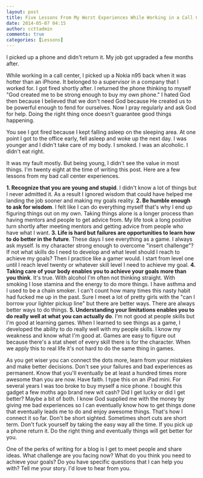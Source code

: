 ```yaml
---
layout: post
title: Five Lessons From My Worst Experiences While Working in a Call Center
date: 2014-05-07 04:15
author: ccttadmin
comments: true
categories: [Lessons]
---
```

I picked up a phone and didn't return it. My job got upgraded a few months after.

While working in a call center, I picked up a Nokia n95 back when it was hotter than an iPhone. It belonged to a supervisor in a company that I worked for. I got fired shortly after. I returned the phone thinking to myself "God created me to be strong enough to buy my own phone." I hated God then because I believed that we don't need God because He created us to be powerful enough to fend for ourselves. Now I pray regularly and ask God for help. Doing the right thing once doesn't guarantee good things happening.

You see I got fired because I kept falling asleep on the sleeping area. At one point I got to the office early, fell asleep and woke up the next day. I was younger and I didn't take care of my body. I smoked. I was an alcoholic. I didn't eat right.

It was my fault mostly. But being young, I didn't see the value in most things. I'm twenty eight at the time of writing this post. Here are a few lessons from my bad call center experiences.

<strong>1. Recognize that you are young and stupid</strong>. I didn't know a lot of things but I never admitted it. As a result I ignored wisdom that could have helped me landing the job sooner and making my goals reality.
<strong>2. Be humble enough to ask for wisdom</strong>. I felt like I can do everything myself that's why I end up figuring things out on my own. Taking things alone is a longer process than having mentors and people to get advice from. My life took a long positive turn shortly after meeting mentors and getting advice from people who have what I want.
<strong>3. Life is hard but failures are opportunities to learn how to do better in the future</strong>. These days I see everything as a game. I always ask myself. Is my character strong enough to overcome "insert challenge"? If not what skills do I need to develop and what level should I reach to achieve my goals? Then I practice like a gamer would. I start from level one until I reach level twenty or whatever skill level I need to achieve my goal.
<strong>4. Taking care of your body enables you to achieve your goals more than you think</strong>. It's true. With alcohol I'm often not thinking straight. With smoking I lose stamina and the energy to do more things. I have asthma and I used to be a chain smoker. I can't count how many times this nasty habit had fucked me up in the past. Sure I meet a lot of pretty girls with the "can I borrow your lighter pickup line" but there are better ways. There are always better ways to do things.
<strong>5. Understanding your limitations enables you to do really well at what you can actually do</strong>. I'm not good at people skills but I'm good at learning games. When I learned to see things as a game, I developed the ability to do really well with my people skills. I know my weakness and know what I'm good at. Games are easy to figure out because there's a stat sheet of every skill there is for the character. When we apply this to real life it's not hard to do the same thing in games.

As you get wiser you can connect the dots more, learn from your mistakes and make better decisions. Don't see your failures and bad experiences as permanent. Know that you'll eventually be at least a hundred times more awesome than you are now. Have faith. I type this on an iPad mini. For several years I was too broke to buy myself a nice phone. I bought this gadget a few moths ago brand new wit cash? Did I get lucky or did I get better? Maybe a bit of both. I know God supplied me with the money by giving me bad experiences so I can eventually know how to get things done that eventually leads me to do and enjoy  awesome things. That's how I connect it so far. Don't be short sighted. Sometimes short cuts are short term. Don't fuck yourself by taking the easy way all the time. If you pick up a phone return it. Do the right thing and eventually things will get better for you.

One of the perks of writing for a blog is I get to meet people and share ideas.
What challenge are you facing now?
What do you think you need to achieve your goals?
Do you have specific questions that I can help you with?
Tell me your story. I'd love to hear from you.
